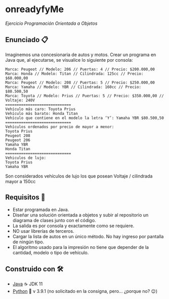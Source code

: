 # onreadyfyMe

_Ejercicio Programación Orientada a Objetos_

## Enunciado 📋

Imaginemos una concesionaria de autos y motos.
Crear un programa en Java que, al ejecutarse, se visualice lo siguiente por consola:

    Marca: Peugeot // Modelo: 206 // Puertas: 4 // Precio: $200.000,00
    Marca: Honda // Modelo: Titan // Cilindrada: 125cc // Precio: $60.000,00
    Marca: Peugeot // Modelo: 208 // Puertas: 5 // Precio: $250.000,00
    Marca: Yamaha // Modelo: YBR // Cilindrada: 160cc // Precio: $80.500,50
    Marca: Toyota // Modelo: Prius // Puertas: 5 // Precio: $350.000,00 // Voltaje: 240V
    =============================
    Vehículo más caro: Toyota Prius
    Vehículo más barato: Honda Titan
    Vehículo que contiene en el modelo la letra ‘Y’: Yamaha YBR $80.500,50
    =============================
    Vehículos ordenados por precio de mayor a menor:
    Toyota Prius
    Peugeot 208
    Peugeot 206
    Yamaha YBR
    Honda Titan
    =============================
    Vehiculos de lujo:
    Toyota Prius
    Yamaha YBR

Son considerados vehículos de lujo los que posean Voltaje / cilindrada mayor a 150cc

## Requisitos 📖

- Estar programada en Java.
- Diseñar una solución orientada a objetos y subir al repositorio un diagrama de clases junto con el código.
- La salida es por consola y exactamente como se requiere.
- NO usar librerías de terceros.
- Cargar la lista de autos en un único método. No hay ingreso por pantalla de ningún tipo.
- El algoritmo usado para la impresión no tiene que depender de la cantidad, modelo o tipo de vehículo.

## Construido con 🛠️

- [Java](https://github.com/atelporetti/onreadyfyMe/tree/main/Java/src/onreadyfyMe)  ☕   JDK 11
- [Python](https://github.com/atelporetti/onreadyfyMe/blob/main/Python/Principal.py)   🐍 v 3.9.1 (no solicitado en la consigna, pero... ¿porque no? 😉)
